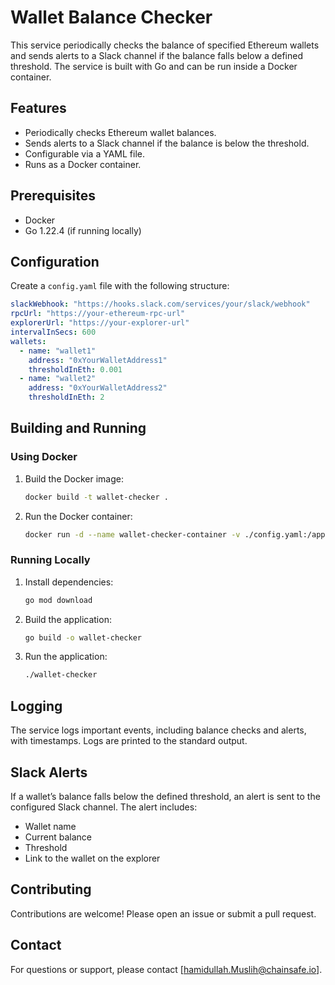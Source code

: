 # Wallet Balance Checker

This service periodically checks the balance of specified Ethereum wallets and sends alerts to a Slack channel if the balance falls below a defined threshold. The service is built with Go and can be run inside a Docker container.

## Features

- Periodically checks Ethereum wallet balances.
- Sends alerts to a Slack channel if the balance is below the threshold.
- Configurable via a YAML file.
- Runs as a Docker container.

## Prerequisites

- Docker
- Go 1.22.4 (if running locally)

## Configuration

Create a `config.yaml` file with the following structure:

```yaml
slackWebhook: "https://hooks.slack.com/services/your/slack/webhook"
rpcUrl: "https://your-ethereum-rpc-url"
explorerUrl: "https://your-explorer-url"
intervalInSecs: 600
wallets:
  - name: "wallet1"
    address: "0xYourWalletAddress1"
    thresholdInEth: 0.001
  - name: "wallet2"
    address: "0xYourWalletAddress2"
    thresholdInEth: 2
```

## Building and Running
### Using Docker

1. Build the Docker image:

    ```sh
    docker build -t wallet-checker .
    ```

2. Run the Docker container:
    ```sh
    docker run -d --name wallet-checker-container -v ./config.yaml:/app/config.yaml wallet-checker
    ```

### Running Locally

1. Install dependencies:
    ```sh
    go mod download
    ```

2. Build the application:
    ```sh
    go build -o wallet-checker
    ```

3. Run the application:
    ```sh
    ./wallet-checker
    ```

## Logging
The service logs important events, including balance checks and alerts, with timestamps. Logs are printed to the standard output.

## Slack Alerts
If a wallet’s balance falls below the defined threshold, an alert is sent to the configured Slack channel. The alert includes:

- Wallet name
- Current balance
- Threshold
- Link to the wallet on the explorer

## Contributing
Contributions are welcome! Please open an issue or submit a pull request.

## Contact
For questions or support, please contact [hamidullah.Muslih@chainsafe.io].